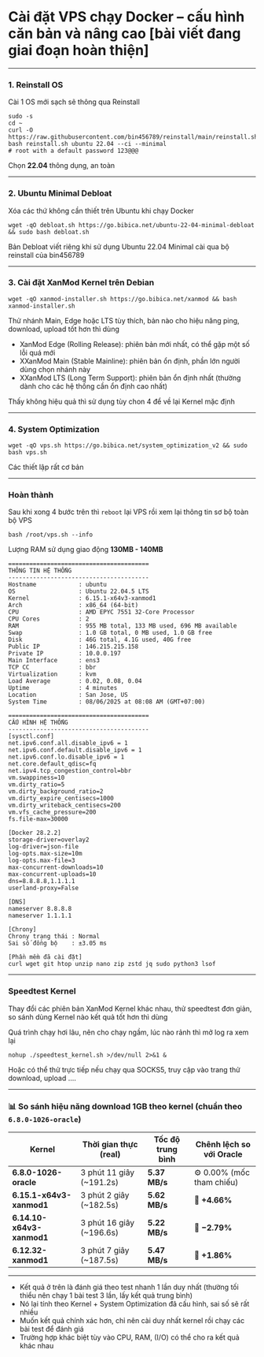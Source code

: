 # Cài đặt  VPS chạy Docker – cấu hình căn bản và nâng cao [bài viết đang giai đoạn hoàn thiện]

---

### 1. Reinstall OS
Cài 1 OS mới sạch sẽ thông qua Reinstall 
```
sudo -s
cd ~
curl -O https://raw.githubusercontent.com/bin456789/reinstall/main/reinstall.sh
bash reinstall.sh ubuntu 22.04 --ci --minimal
# root with a default password 123@@@
```
Chọn **22.04** thông dụng, an toàn

---

### 2. Ubuntu Minimal Debloat
Xóa các thứ không cần thiết trên Ubuntu khi chạy Docker
```
wget -qO debloat.sh https://go.bibica.net/ubuntu-22-04-minimal-debloat && sudo bash debloat.sh
```
Bản Debloat viết riêng khi sử dụng Ubuntu 22.04 Minimal cài qua bộ reinstall của bin456789

---

### 3. Cài đặt XanMod Kernel trên Debian
```
wget -qO xanmod-installer.sh https://go.bibica.net/xanmod && bash xanmod-installer.sh
```
Thử nhánh Main, Edge hoặc LTS tùy thích, bản nào cho hiệu năng ping, download, upload tốt hơn thì dùng

- XanMod Edge (Rolling Release): phiên bản mới nhất, có thể gặp một số lỗi quá mới
- XXanMod Main (Stable Mainline): phiên bản ổn định, phần lớn người dùng chọn nhánh này
- XXanMod LTS (Long Term Support): phiên bản ổn định nhất (thường dành cho các hệ thống cần ổn định cao nhất)

Thấy không hiệu quả thì sử dụng tùy chon 4 để về lại Kernel mặc định

---

### 4. System Optimization
```
wget -qO vps.sh https://go.bibica.net/system_optimization_v2 && sudo bash vps.sh
```
Các thiết lập rất cơ bản

---

### Hoàn thành

Sau khi xong 4 bước trên thì `reboot` lại VPS rồi xem lại thông tin sơ bộ toàn bộ VPS
```
bash /root/vps.sh --info
``` 
Lượng RAM sử dụng giao động **130MB - 140MB**
```
========================================
THÔNG TIN HỆ THỐNG
----------------------------------------
Hostname            : ubuntu
OS                  : Ubuntu 22.04.5 LTS
Kernel              : 6.15.1-x64v3-xanmod1
Arch                : x86_64 (64-bit)
CPU                 : AMD EPYC 7551 32-Core Processor
CPU Cores           : 2
RAM                 : 955 MB total, 133 MB used, 696 MB available
Swap                : 1.0 GB total, 0 MB used, 1.0 GB free
Disk                : 46G total, 4.1G used, 40G free
Public IP           : 146.215.215.158
Private IP          : 10.0.0.197
Main Interface      : ens3
TCP CC              : bbr
Virtualization      : kvm
Load Average        : 0.02, 0.08, 0.04
Uptime              : 4 minutes
Location            : San Jose, US
System Time         : 08/06/2025 at 08:08 AM (GMT+07:00)

========================================
CẤU HÌNH HỆ THỐNG
----------------------------------------
[sysctl.conf]
net.ipv6.conf.all.disable_ipv6 = 1
net.ipv6.conf.default.disable_ipv6 = 1
net.ipv6.conf.lo.disable_ipv6 = 1
net.core.default_qdisc=fq
net.ipv4.tcp_congestion_control=bbr
vm.swappiness=10
vm.dirty_ratio=5
vm.dirty_background_ratio=2
vm.dirty_expire_centisecs=1000
vm.dirty_writeback_centisecs=200
vm.vfs_cache_pressure=200
fs.file-max=30000

[Docker 28.2.2]
storage-driver=overlay2
log-driver=json-file
log-opts.max-size=10m
log-opts.max-file=3
max-concurrent-downloads=10
max-concurrent-uploads=10
dns=8.8.8.8,1.1.1.1
userland-proxy=False

[DNS]
nameserver 8.8.8.8
nameserver 1.1.1.1

[Chrony]
Chrony trạng thái : Normal
Sai số đồng bộ    : ±3.05 ms

[Phần mềm đã cài đặt]
curl wget git htop unzip nano zip zstd jq sudo python3 lsof
```

---

### Speedtest Kernel

Thay đổi các phiên bản XanMod Kernel khác nhau, thử speedtest đơn giản, so sánh dùng Kernel nào kết quả tốt hơn thì dùng

Quá trình chạy hơi lâu, nên cho chạy ngầm, lúc nào rảnh thì mở log ra xem lại
```
nohup ./speedtest_kernel.sh >/dev/null 2>&1 &
```
Hoặc có thể thử trực tiếp nếu chạy qua SOCKS5, truy cập vào trang thử download, upload ....

---

### 📊 So sánh hiệu năng download 1GB theo kernel (chuẩn theo `6.8.0-1026-oracle`)

| **Kernel**                | **Thời gian thực (real)** | **Tốc độ trung bình** | **Chênh lệch so với Oracle** |
| ------------------------- | ------------------------- | --------------------- | ---------------------------- |
| **6.8.0-1026-oracle**     | 3 phút 11 giây (\~191.2s) | **5.37 MB/s**         | ⚙️ 0.00% (mốc tham chiếu)    |
| **6.15.1-x64v3-xanmod1**  | 3 phút 2 giây (\~182.5s)  | **5.62 MB/s**         | 🔼 **+4.66%**                |
| **6.14.10-x64v3-xanmod1** | 3 phút 16 giây (\~196.6s) | **5.22 MB/s**         | 🔽 **−2.79%**                |
| **6.12.32-xanmod1**       | 3 phút 7 giây (\~187.5s)  | **5.47 MB/s**         | 🔼 **+1.86%**                |

---

- Kết quả ở trên là đánh giá theo test nhanh 1 lần duy nhất (thường tối thiểu nên chạy 1 bài test 3 lần, lấy kết quả trung bình)
- Nó lại tính theo Kernel +  System Optimization đã cấu hình, sai số sẽ rất nhiều
- Muốn kết quả chính xác hơn, chỉ nên cài duy nhất kernel rồi chạy các bài test để đánh giá
- Trường hợp khác biệt tùy vào CPU, RAM, (I/O) có thể cho ra kết quả khác nhau

